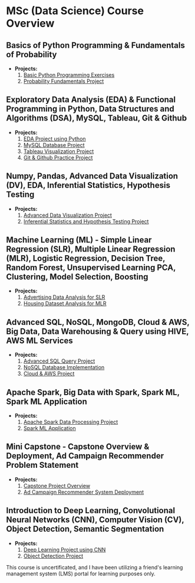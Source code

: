 # MSc (Data Science) Course Overview

## Basics of Python Programming & Fundamentals of Probability
- **Projects:**
  1. [Basic Python Programming Exercises](link_to_repository)
  2. [Probability Fundamentals Project](link_to_repository)

## Exploratory Data Analysis (EDA) & Functional Programming in Python, Data Structures and Algorithms (DSA), MySQL, Tableau, Git & Github
- **Projects:**
  1. [EDA Project using Python](link_to_repository)
  2. [MySQL Database Project](link_to_repository)
  3. [Tableau Visualization Project](link_to_repository)
  4. [Git & Github Practice Project](link_to_repository)

## Numpy, Pandas, Advanced Data Visualization (DV), EDA, Inferential Statistics, Hypothesis Testing
- **Projects:**
  1. [Advanced Data Visualization Project](link_to_repository)
  2. [Inferential Statistics and Hypothesis Testing Project](link_to_repository)

## Machine Learning (ML) - Simple Linear Regression (SLR), Multiple Linear Regression (MLR), Logistic Regression, Decision Tree, Random Forest, Unsupervised Learning PCA, Clustering, Model Selection, Boosting
- **Projects:**
  1. [Advertising Data Analysis for SLR](link_to_repository)
  2. [Housing Dataset Analysis for MLR](link_to_repository)

## Advanced SQL, NoSQL, MongoDB, Cloud & AWS, Big Data, Data Warehousing & Query using HIVE, AWS ML Services
- **Projects:**
  1. [Advanced SQL Query Project](link_to_repository)
  2. [NoSQL Database Implementation](link_to_repository)
  3. [Cloud & AWS Project](link_to_repository)

## Apache Spark, Big Data with Spark, Spark ML, Spark ML Application
- **Projects:**
  1. [Apache Spark Data Processing Project](link_to_repository)
  2. [Spark ML Application](link_to_repository)

## Mini Capstone - Capstone Overview & Deployment, Ad Campaign Recommender Problem Statement
- **Projects:**
  1. [Capstone Project Overview](link_to_repository)
  2. [Ad Campaign Recommender System Deployment](link_to_repository)

## Introduction to Deep Learning, Convolutional Neural Networks (CNN), Computer Vision (CV), Object Detection, Semantic Segmentation
- **Projects:**
  1. [Deep Learning Project using CNN](link_to_repository)
  2. [Object Detection Project](link_to_repository)

This course is uncertificated, and I have been utilizing a friend's learning management system (LMS) portal for learning purposes only.

